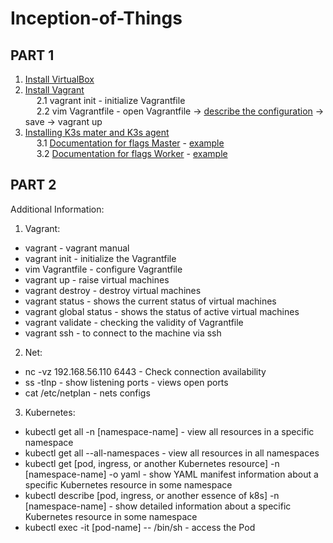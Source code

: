 # Inception-of-Things
## PART 1

1. [Install VirtualBox](https://www.virtualbox.org/wiki/Linux_Downloads)
2. [Install Vagrant](https://developer.hashicorp.com/vagrant/downloads)<br>
&emsp; 2.1 vagrant init - initialize Vagrantfile<br>
&emsp; 2.2 vim Vagrantfile - open Vagrantfile -> [describe the configuration](https://developer.hashicorp.com/vagrant/docs/vagrantfile) -> save -> vagrant up
3. [Installing K3s mater and K3s agent](https://docs.k3s.io/quick-start)<br>
&emsp; 3.1 [Documentation for flags Master](https://docs.k3s.io/cli/server) - [example](https://github.com/SavchenkoDV/Inception-of-Things/blob/main/p1/scripts/server.sh)<br>
&emsp; 3.2 [Documentation for flags Worker](https://docs.k3s.io/cli/agent)  - [example](https://github.com/SavchenkoDV/Inception-of-Things/blob/main/p1/scripts/worker.sh) 

## PART 2





Additional Information:
1. Vagrant: 
- vagrant - vagrant manual
- vagrant init - initialize the Vagrantfile
- vim Vagrantfile - configure Vagrantfile
- vagrant up - raise virtual machines
- vagrant destroy - destroy virtual machines
- vagrant status - shows the current status of virtual machines
- vagrant global status - shows the status of active virtual machines
- vagrant validate - checking the validity of Vagrantfile
- vagrant ssh <machine name> - to connect to the machine via ssh
2. Net:
- nc -vz 192.168.56.110 6443 - Check connection availability
- ss -tlnp - show listening ports - views open ports
- cat /etc/netplan - nets configs
3. Kubernetes:
- kubectl get all -n [namespace-name] - view all resources in a specific namespace
- kubectl get all --all-namespaces - view all resources in all namespaces
- kubectl get [pod, ingress, or another Kubernetes resource] -n [namespace-name] -o yaml - show YAML manifest information about a specific Kubernetes resource in some namespace
- kubectl describe [pod, ingress, or another essence of k8s] -n [namespace-name] - show detailed information about a specific Kubernetes resource in some namespace
- kubectl exec -it [pod-name] -- /bin/sh - access the Pod
